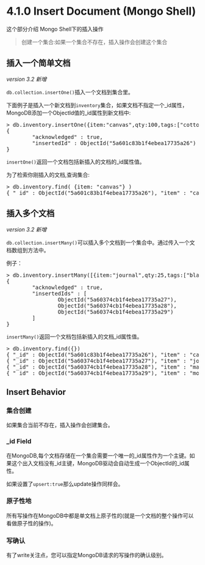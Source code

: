 # 4.1.0 Insert Document (Mongo Shell)

这个部分介绍 Mongo Shell下的插入操作

> 创建一个集合:如果一个集合不存在，插入操作会创建这个集合

## 插入一个简单文档

*version 3.2 新增*

```db.collection.insertOne()```插入一个文档到集合里。

下面例子是插入一个新文档到```inventory```集合，如果文档不指定一个\_id属性，MongoDB添加一个ObjectId值的\_id属性到新文档中:
<pre>
> db.inventory.insertOne({item:"canvas",qty:100,tags:["cotton"],size:{h:28,w:35.5,uom:"cm"}})
{
        "acknowledged" : true,
        "insertedId" : ObjectId("5a601c83b1f4ebea17735a26")
}
</pre>

```insertOne()```返回一个文档包括新插入的文档的\_id属性值。

为了检索你刚插入的文档,查询集合:
<pre>
> db.inventory.find( {item: "canvas"} )
{ "_id" : ObjectId("5a601c83b1f4ebea17735a26"), "item" : "canvas", "qty" : 100, "tags" : [ "cotton" ], "size" : { "h" : 28, "w" : 35.5, "uom" : "cm" } }
</pre>

## 插入多个文档

*version 3.2 新增*

```db.collection.insertMany()```可以插入多个文档到一个集合中。通过传入一个文档数组到方法中。

例子：
<pre>
> db.inventory.insertMany([{item:"journal",qty:25,tags:["blank","red"],size:{h:14,w:21,uom:"cm"}},{item:"mat"},{item:"mousepad"}])
{
        "acknowledged" : true,
        "insertedIds" : [
                ObjectId("5a60374cb1f4ebea17735a27"),
                ObjectId("5a60374cb1f4ebea17735a28"),
                ObjectId("5a60374cb1f4ebea17735a29")
        ]
}
</pre>

```insertMany()```返回一个文档包括新插入的文档\_id属性值。

<pre>
> db.inventory.find({})
{ "_id" : ObjectId("5a601c83b1f4ebea17735a26"), "item" : "canvas", "qty" : 100, "tags" : [ "cotton" ], "size" : { "h" : 28, "w" : 35.5, "uom" : "cm" } }
{ "_id" : ObjectId("5a60374cb1f4ebea17735a27"), "item" : "journal", "qty" : 25, "tags" : [ "blank", "red" ], "size" : { "h" : 14, "w" : 21, "uom" : "cm" } }
{ "_id" : ObjectId("5a60374cb1f4ebea17735a28"), "item" : "mat" }
{ "_id" : ObjectId("5a60374cb1f4ebea17735a29"), "item" : "mousepad" }
</pre>

## Insert Behavior

### 集合创建

如果集合当前不存在，插入操作会创建集合。

### \_id Field

在MongoDB,每个文档存储在一个集合需要一个唯一的\_id属性作为一个主键。如果这个出入文档没有\_id主键，MongoDB驱动会自动生成一个ObjectId的\_id属性。

如果设置了```upsert:true```那么update操作同样会。

### 原子性地

所有写操作在MongoDB中都是单文档上原子性的(就是一个文档的整个操作可以看做原子性的操作)。

### 写确认

有了write关注点，您可以指定MongoDB请求的写操作的确认级别。